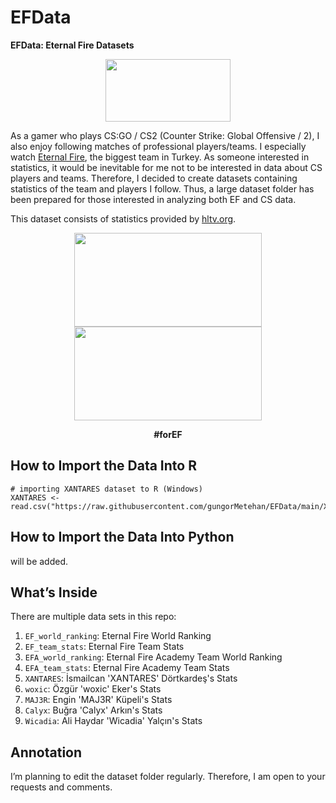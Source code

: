 # EFData
**EFData: Eternal Fire Datasets**

<p align="center"><img src="https://github.com/gungorMetehan/EFData/assets/102655648/bade2838-0d3f-4f6d-924c-6c685f81dcc5" width="200" height="100"></p>

As a gamer who plays CS:GO / CS2 (Counter Strike: Global Offensive / 2), I also enjoy following matches of professional players/teams. I especially watch [Eternal Fire](https://eternalfire.gg/), the biggest team in Turkey. As someone interested in statistics, it would be inevitable for me not to be interested in data about CS players and teams. Therefore, I decided to create datasets containing statistics of the team and players I follow. Thus, a large dataset folder has been prepared for those interested in analyzing both EF and CS data.

This dataset consists of statistics provided by [hltv.org](https://www.hltv.org/).

<p align="center"><img src="https://github.com/gungorMetehan/EFData/assets/102655648/d3149d82-38e3-481d-b4fd-9cd67abbc6dd" width="300" height="150">  <img src="https://github.com/gungorMetehan/EFData/assets/102655648/04b809f9-2447-4f1e-9941-440b6fc3e1eb" width="300" height="150"></p>
<p align="center"><b>#forEF</b></p>

## How to Import the Data Into R
```
# importing XANTARES dataset to R (Windows)
XANTARES <- read.csv("https://raw.githubusercontent.com/gungorMetehan/EFData/main/XANTARES.csv")
```

## How to Import the Data Into Python
will be added.

## What’s Inside
There are multiple data sets in this repo:
1. `EF_world_ranking`: Eternal Fire World Ranking
2. `EF_team_stats`: Eternal Fire Team Stats
3. `EFA_world_ranking`: Eternal Fire Academy Team World Ranking
4. `EFA_team_stats`: Eternal Fire Academy Team Stats
5. `XANTARES`: İsmailcan 'XANTARES' Dörtkardeş's Stats
6. `woxic`: Özgür 'woxic' Eker's Stats
7. `MAJ3R`: Engin 'MAJ3R' Küpeli's Stats
8. `Calyx`: Buğra 'Calyx' Arkın's Stats
9. `Wicadia`: Ali Haydar 'Wicadia' Yalçın's Stats

## Annotation
I’m planning to edit the dataset folder regularly. Therefore, I am open to your requests and comments.


